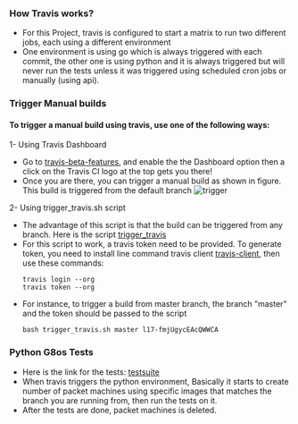 ### How Travis works?
- For this Project, travis is configured to start a matrix to run two different jobs, each using a different environment
- One environment is using go which is always triggered with each commit, the other one is using python and it is always triggered
  but will never run the tests unless it was triggered using scheduled cron jobs or manually (using api).

### Trigger Manual builds

#### To trigger a manual build using travis, use one of the following ways:

1- Using Travis Dashboard
- Go to [travis-beta-features](https://travis-ci.org/features), and enable the the Dashboard option then a click on the Travis CI logo at the top gets you there!
- Once you are there, you can trigger a manual build as shown in figure. This build is triggered from the default branch
![trigger](https://github.com/zero-os/0-orchestrator/blob/master/tests/pics/dashboard-repo.png)

2- Using trigger_travis.sh script
- The advantage of this script is that the build can be triggered from any branch. Here is the script [trigger_travis](https://github.com/zero-os/0-orchestrator/blob/master/tests/trigger_travis.sh)
- For this script to work, a travis token need to be provided. To generate token, you need to install line command travis client [travis-client](https://github.com/travis-ci/travis.rb#installation), then use these commands:
    ```
    travis login --org
    travis token --org
    ```
- For instance, to trigger a build from master branch, the branch "master" and the token should be passed to the script
    ```
    bash trigger_travis.sh master l17-fmjUgycEAcQWWCA
    ```
### Python G8os Tests
- Here is the link for the tests: [testsuite](https://github.com/zero-os/0-orchestrator/tree/master/tests/testsuite)
- When travis triggers the python environment, Basically it starts to create number of packet machines  using specific images that matches the branch you are running from, then run the tests on it.
- After the tests are done, packet machines is deleted.
